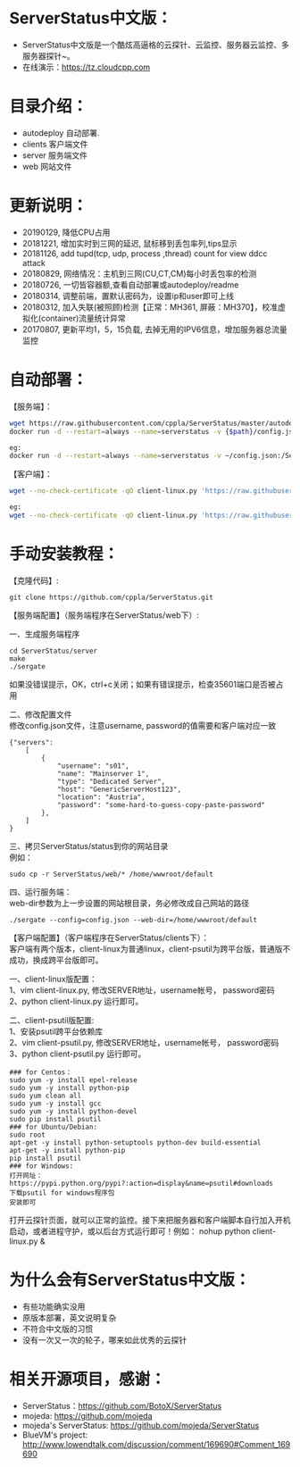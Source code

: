 # ServerStatus中文版：   

* ServerStatus中文版是一个酷炫高逼格的云探针、云监控、服务器云监控、多服务器探针~。
* 在线演示：https://tz.cloudcpp.com    

# 目录介绍：

* autodeploy    自动部署.
* clients       客户端文件
* server        服务端文件
* web           网站文件  

# 更新说明：

* 20190129, 降低CPU占用            
* 20181221, 增加实时到三网的延迟, 鼠标移到丢包率列,tips显示        
* 20181126, add tupd(tcp, udp, process ,thread) count for view ddcc attack    
* 20180829, 网络情况：主机到三网(CU,CT,CM)每小时丢包率的检测
* 20180726, 一切皆容器额,查看自动部署或autodeploy/readme
* 20180314, 调整前端，置默认密码为，设置ip和user即可上线　　　　　　
* 20180312, 加入失联(被照顾)检测【正常：MH361, 屏蔽：MH370】，校准虚拟化(container)流量统计异常　　　　　　
* 20170807, 更新平均1，5，15负载, 去掉无用的IPV6信息，增加服务器总流量监控                           

# 自动部署：

【服务端】：
```bash
wget https://raw.githubusercontent.com/cppla/ServerStatus/master/autodeploy/config.json
docker run -d --restart=always --name=serverstatus -v {$path}/config.json:/ServerStatus/server/config.json -p {$port}:80 -p {$port}:35601 cppla/serverstatus

eg:
docker run -d --restart=always --name=serverstatus -v ~/config.json:/ServerStatus/server/config.json -p 80:80 -p 35601:35601 cppla/serverstatus
```

【客户端】：
```bash
wget --no-check-certificate -qO client-linux.py 'https://raw.githubusercontent.com/cppla/ServerStatus/master/clients/client-linux.py' && nohup python client-linux.py SERVER={$SERVER} USER={$USER} PASSWORD={$PASSWORD} >/dev/null 2>&1 &

eg:
wget --no-check-certificate -qO client-linux.py 'https://raw.githubusercontent.com/cppla/ServerStatus/master/clients/client-linux.py' && nohup python client-linux.py SERVER=45.79.67.132 USER=s04  >/dev/null 2>&1 &
```

# 手动安装教程：     
   
【克隆代码】:
```
git clone https://github.com/cppla/ServerStatus.git
```

【服务端配置】（服务端程序在ServerStatus/web下）:  
          
一、生成服务端程序              
```
cd ServerStatus/server
make
./sergate
```
如果没错误提示，OK，ctrl+c关闭；如果有错误提示，检查35601端口是否被占用    

二、修改配置文件         
修改config.json文件，注意username, password的值需要和客户端对应一致                 
```
{"servers":
	[
		{
			"username": "s01",
			"name": "Mainserver 1",
			"type": "Dedicated Server",
			"host": "GenericServerHost123",
			"location": "Austria",
			"password": "some-hard-to-guess-copy-paste-password"
		},
	]
}       
```

三、拷贝ServerStatus/status到你的网站目录        
例如：
```
sudo cp -r ServerStatus/web/* /home/wwwroot/default
```

四、运行服务端：             
web-dir参数为上一步设置的网站根目录，务必修改成自己网站的路径   
```
./sergate --config=config.json --web-dir=/home/wwwroot/default   
```

【客户端配置】（客户端程序在ServerStatus/clients下）：          
客户端有两个版本，client-linux为普通linux，client-psutil为跨平台版，普通版不成功，换成跨平台版即可。        

一、client-linux版配置：       
1、vim client-linux.py, 修改SERVER地址，username帐号， password密码        
2、python client-linux.py 运行即可。      

二、client-psutil版配置:                
1、安装psutil跨平台依赖库      
2、vim client-psutil.py, 修改SERVER地址，username帐号， password密码       
3、python client-psutil.py 运行即可。           
```
### for Centos：
sudo yum -y install epel-release
sudo yum -y install python-pip
sudo yum clean all
sudo yum -y install gcc
sudo yum -y install python-devel
sudo pip install psutil
### for Ubuntu/Debian:
sudo root
apt-get -y install python-setuptools python-dev build-essential
apt-get -y install python-pip
pip install psutil
### for Windows:
打开网址：https://pypi.python.org/pypi?:action=display&name=psutil#downloads
下载psutil for windows程序包
安装即可
```

打开云探针页面，就可以正常的监控。接下来把服务器和客户端脚本自行加入开机启动，或者进程守护，或以后台方式运行即可！例如： nohup python client-linux.py &      

# 为什么会有ServerStatus中文版：

* 有些功能确实没用
* 原版本部署，英文说明复杂
* 不符合中文版的习惯
* 没有一次又一次的轮子，哪来如此优秀的云探针

# 相关开源项目，感谢： 

* ServerStatus：https://github.com/BotoX/ServerStatus
* mojeda: https://github.com/mojeda 
* mojeda's ServerStatus: https://github.com/mojeda/ServerStatus
* BlueVM's project: http://www.lowendtalk.com/discussion/comment/169690#Comment_169690
